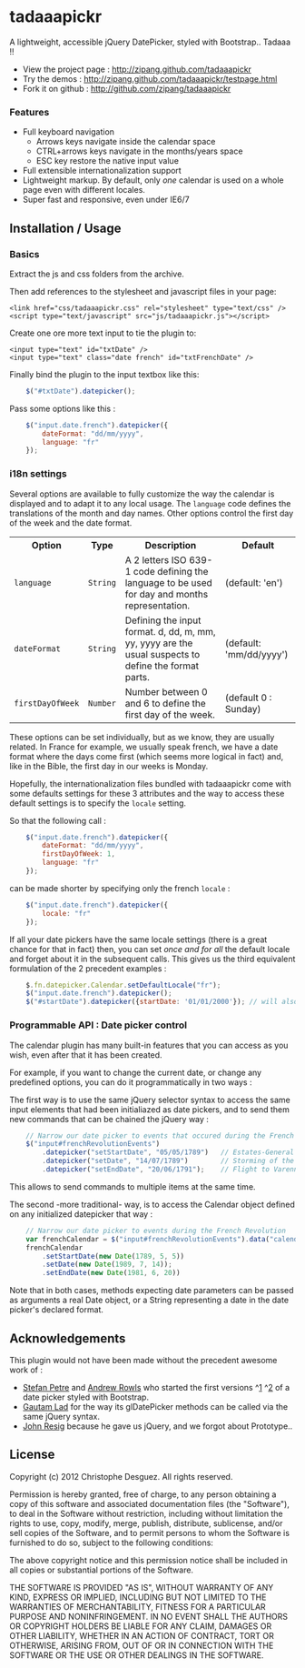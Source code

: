 tadaaapickr
===========

A lightweight, accessible jQuery DatePicker, styled with Bootstrap.. Tadaaa !!

* View the project page : http://zipang.github.com/tadaaapickr
* Try the demos : http://zipang.github.com/tadaaapickr/testpage.html
* Fork it on github : http://github.com/zipang/tadaaapickr

### Features

- Full keyboard navigation
	* Arrows keys navigate inside the calendar space
	* CTRL+arrows keys navigate in the months/years space
	* ESC key restore the native input value
- Full extensible internationalization support
- Lightweight markup. By default, only _one_ calendar is used on a whole page even with different locales.
- Super fast and responsive, even under IE6/7


Installation / Usage
--------------------

### Basics

Extract the js and css folders from the archive.

Then add references to the stylesheet and javascript files in your page:

    <link href="css/tadaaapickr.css" rel="stylesheet" type="text/css" />
    <script type="text/javascript" src="js/tadaaapickr.js"></script>


Create one ore more text input to tie the plugin to:

    <input type="text" id="txtDate" />
    <input type="text" class="date french" id="txtFrenchDate" />


Finally bind the plugin to the input textbox like this:

```javascript
	$("#txtDate").datepicker();
```

Pass some options like this :

```javascript
	$("input.date.french").datepicker({
		dateFormat: "dd/mm/yyyy",
		language: "fr"
	});
```

### i18n settings

Several options are available to fully customize the way the calendar is displayed and to adapt it to any local usage. 
The `language` code defines the translations of the month and day names. Other options control the first day of the week and the date format.

<table>
  <tr><th>Option</th><th>Type</th><th>Description</th><th>Default</th></tr>
  <tr><td><code>language</code></td><td><code>String</code></td><td>A 2 letters ISO 639-1 code defining the language to be used for day and months representation. </td><td>(default: 'en')</td></tr>
  <tr><td><code>dateFormat</code></td><td><code>String</code></td><td>Defining the input format. d, dd, m, mm, yy, yyyy are the usual suspects to define the format parts. </td><td>(default: 'mm/dd/yyyy')</td></tr>
  <tr><td><code>firstDayOfWeek</code></td><td><code>Number</code></td><td>Number between 0 and 6 to define the first day of the week. </td><td>(default 0 : Sunday)</td></tr>
</table>

These options can be set individually, but as we know, they are usually related. In France for example, we usually speak french, we have a date format where the days come first (which seems more logical in fact) and, like in the Bible, the first day in our weeks is Monday.

Hopefully, the internationalization files bundled with tadaaapickr come with some defaults settings for these 3 attributes and the way to access these default settings is to specify the `locale` setting.

So that the following call :

```javascript
	$("input.date.french").datepicker({
		dateFormat: "dd/mm/yyyy",
		firstDayOfWeek: 1,
		language: "fr"
	});
```

can be made shorter by specifying only the french `locale` :

```javascript
	$("input.date.french").datepicker({
		locale: "fr"
	});
```

If all your date pickers have the same locale settings (there is a great chance for that in fact) then, you can set _once and for all_ the default locale and forget about it in the subsequent calls.
This gives us the third equivalent formulation of the 2 precedent examples :

```javascript
	$.fn.datepicker.Calendar.setDefaultLocale("fr");
	$("input.date.french").datepicker();
	$("#startDate").datepicker({startDate: '01/01/2000'}); // will also get the french locale
```

### Programmable API : Date picker control

The calendar plugin has many built-in features that you can access as you wish, even after that it has been created.

For example, if you want to change the current date, or change any predefined options, you can do it programmatically in two ways :

The first way is to use the same jQuery selector syntax to access the same input elements that had been initialiazed as date pickers, and to send them new commands that can be chained the jQuery way :

```javascript
	// Narrow our date picker to events that occured during the French Revolution
	$("input#frenchRevolutionEvents")
		.datepicker("setStartDate", "05/05/1789")	// Estates-General of 1789
		.datepicker("setDate", "14/07/1789") 		// Storming of the Bastille
		.datepicker("setEndDate", "20/06/1791");	// Flight to Varennes
```

This allows to send commands to multiple items at the same time.

The second -more traditional- way, is to access the Calendar object defined on any initialized datepicker that way :

```javascript
	// Narrow our date picker to events during the French Revolution
	var frenchCalendar = $("input#frenchRevolutionEvents").data("calendar");
	frenchCalendar
		.setStartDate(new Date(1789, 5, 5))
		.setDate(new Date(1989, 7, 14));
		.setEndDate(new Date(1981, 6, 20))
```

<note>Note that in both cases, methods expecting date parameters can be passed as arguments a real Date object, or a String representing a date in the date picker's declared format. </note>

Acknowledgements
-----------------------

This plugin would not have been made without the precedent awesome work of :

* [Stefan Petre](http://www.eyecon.ro) and [Andrew Rowls](https://github.com/eternicode) who started the first versions ^[1] ^[2] of a date picker styled with Bootstrap.
* [Gautam Lad](https://github.com/glad) for the way its glDatePicker methods can be called via the same jQuery syntax.
* [John Resig](https://github.com/jeresig) because he gave us jQuery, and we forgot about Prototype..

[1]: http://www.eyecon.ro/bootstrap-datepicker
[2]: https://github.com/eternicode/bootstrap-datepicker


License
-------

Copyright (c) 2012 Christophe Desguez.  All rights reserved.

Permission is hereby granted, free of charge, to any person obtaining a copy
of this software and associated documentation files (the "Software"), to deal
in the Software without restriction, including without limitation the rights
to use, copy, modify, merge, publish, distribute, sublicense, and/or sell
copies of the Software, and to permit persons to whom the Software is
furnished to do so, subject to the following conditions:

The above copyright notice and this permission notice shall be included in
all copies or substantial portions of the Software.

THE SOFTWARE IS PROVIDED "AS IS", WITHOUT WARRANTY OF ANY KIND, EXPRESS OR
IMPLIED, INCLUDING BUT NOT LIMITED TO THE WARRANTIES OF MERCHANTABILITY,
FITNESS FOR A PARTICULAR PURPOSE AND NONINFRINGEMENT. IN NO EVENT SHALL THE
AUTHORS OR COPYRIGHT HOLDERS BE LIABLE FOR ANY CLAIM, DAMAGES OR OTHER
LIABILITY, WHETHER IN AN ACTION OF CONTRACT, TORT OR OTHERWISE, ARISING FROM,
OUT OF OR IN CONNECTION WITH THE SOFTWARE OR THE USE OR OTHER DEALINGS IN
THE SOFTWARE.
